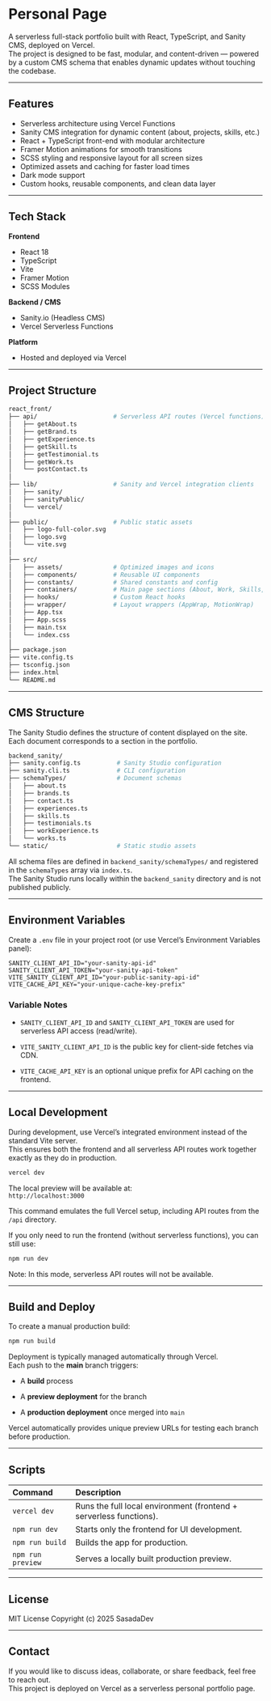 
# Personal Page

A serverless full-stack portfolio built with React, TypeScript, and Sanity CMS, deployed on Vercel.  
The project is designed to be fast, modular, and content-driven — powered by a custom CMS schema that enables dynamic updates without touching the codebase.

---

## Features

- Serverless architecture using Vercel Functions  
- Sanity CMS integration for dynamic content (about, projects, skills, etc.)  
- React + TypeScript front-end with modular architecture  
- Framer Motion animations for smooth transitions  
- SCSS styling and responsive layout for all screen sizes  
- Optimized assets and caching for faster load times  
- Dark mode support  
- Custom hooks, reusable components, and clean data layer  

---

## Tech Stack

**Frontend**
- React 18  
- TypeScript  
- Vite  
- Framer Motion  
- SCSS Modules  

**Backend / CMS**
- Sanity.io (Headless CMS)  
- Vercel Serverless Functions  

**Platform**
- Hosted and deployed via Vercel  

---

## Project Structure

```bash
react_front/
├── api/                     # Serverless API routes (Vercel functions)
│   ├── getAbout.ts
│   ├── getBrand.ts
│   ├── getExperience.ts
│   ├── getSkill.ts
│   ├── getTestimonial.ts
│   ├── getWork.ts
│   └── postContact.ts
│
├── lib/                     # Sanity and Vercel integration clients
│   ├── sanity/
│   ├── sanityPublic/
│   └── vercel/
│
├── public/                  # Public static assets
│   ├── logo-full-color.svg
│   ├── logo.svg
│   └── vite.svg
│
├── src/
│   ├── assets/              # Optimized images and icons
│   ├── components/          # Reusable UI components
│   ├── constants/           # Shared constants and config
│   ├── containers/          # Main page sections (About, Work, Skills, etc.)
│   ├── hooks/               # Custom React hooks
│   ├── wrapper/             # Layout wrappers (AppWrap, MotionWrap)
│   ├── App.tsx
│   ├── App.scss
│   ├── main.tsx
│   └── index.css
│
├── package.json
├── vite.config.ts
├── tsconfig.json
├── index.html
└── README.md
```

----------

## CMS Structure

The Sanity Studio defines the structure of content displayed on the site.  
Each document corresponds to a section in the portfolio.

```bash
backend_sanity/
├── sanity.config.ts          # Sanity Studio configuration
├── sanity.cli.ts             # CLI configuration
├── schemaTypes/              # Document schemas
│   ├── about.ts
│   ├── brands.ts
│   ├── contact.ts
│   ├── experiences.ts
│   ├── skills.ts
│   ├── testimonials.ts
│   ├── workExperience.ts
│   └── works.ts
└── static/                   # Static studio assets
```

All schema files are defined in `backend_sanity/schemaTypes/` and registered in the `schemaTypes` array via `index.ts`.  
The Sanity Studio runs locally within the `backend_sanity` directory and is not published publicly.

----------

## Environment Variables

Create a `.env` file in your project root (or use Vercel’s Environment Variables panel):

```
SANITY_CLIENT_API_ID="your-sanity-api-id"
SANITY_CLIENT_API_TOKEN="your-sanity-api-token"
VITE_SANITY_CLIENT_API_ID="your-public-sanity-api-id"
VITE_CACHE_API_KEY="your-unique-cache-key-prefix"
```

### Variable Notes

-   `SANITY_CLIENT_API_ID` and `SANITY_CLIENT_API_TOKEN` are used for serverless API access (read/write).
    
-   `VITE_SANITY_CLIENT_API_ID` is the public key for client-side fetches via CDN.
    
-   `VITE_CACHE_API_KEY` is an optional unique prefix for API caching on the frontend.
    

----------

## Local Development

During development, use Vercel’s integrated environment instead of the standard Vite server.  
This ensures both the frontend and all serverless API routes work together exactly as they do in production.

```bash
vercel dev
```

The local preview will be available at:  
`http://localhost:3000`

This command emulates the full Vercel setup, including API routes from the `/api` directory.

If you only need to run the frontend (without serverless functions), you can still use:

```bash
npm run dev
```

Note: In this mode, serverless API routes will not be available.

----------

## Build and Deploy

To create a manual production build:

```bash
npm run build
```

Deployment is typically managed automatically through Vercel.  
Each push to the **main** branch triggers:

-   A **build** process
    
-   A **preview deployment** for the branch
    
-   A **production deployment** once merged into `main`
    

Vercel automatically provides unique preview URLs for testing each branch before production.

----------


## Scripts

| Command | Description |
|:--------|:------------|
| `vercel dev` | Runs the full local environment (frontend + serverless functions). |
| `npm run dev` | Starts only the frontend for UI development. |
| `npm run build` | Builds the app for production. |
| `npm run preview` | Serves a locally built production preview. |

----------

## License

MIT License
Copyright (c) 2025 SasadaDev

----------

## Contact

If you would like to discuss ideas, collaborate, or share feedback, feel free to reach out.  
This project is deployed on Vercel as a serverless personal portfolio page.

